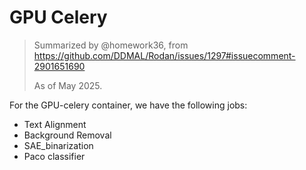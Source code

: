 # GPU Celery
> Summarized by @homework36, from https://github.com/DDMAL/Rodan/issues/1297#issuecomment-2901651690
>
> As of May 2025.

For the GPU-celery container, we have the following jobs:
- Text Alignment
- Background Removal
- SAE_binarization
- Paco classifier